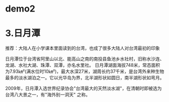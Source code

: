# demo2

# 3.日月潭




推荐：大陆人在小学课本里面读到的台湾，也成了很多大陆人对台湾最初的印象

日月潭位于台湾省阿里山以北、能高山之南的南投县鱼池乡水社村，旧称水沙连、龙湖、水社大湖、珠潭、双潭，亦名水里社。
日月潭湖面海拔748米，常态面积为7.93㎞²(满水位时10㎞²)，最大水深27米，湖周长约37千米，是台湾外来种生物最多的淡水湖泊之一。它以光华岛为界，北半湖形状如圆日，南半湖形状如弯月。

2009年，日月潭入选世界纪录协会"台湾最大的天然淡水湖"，在清朝时即被选为台湾八大景之一，有"海外别一洞天" 之称。
